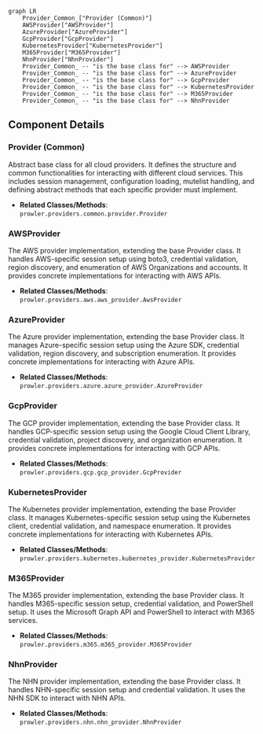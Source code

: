 ```mermaid
graph LR
    Provider_Common_["Provider (Common)"]
    AWSProvider["AWSProvider"]
    AzureProvider["AzureProvider"]
    GcpProvider["GcpProvider"]
    KubernetesProvider["KubernetesProvider"]
    M365Provider["M365Provider"]
    NhnProvider["NhnProvider"]
    Provider_Common_ -- "is the base class for" --> AWSProvider
    Provider_Common_ -- "is the base class for" --> AzureProvider
    Provider_Common_ -- "is the base class for" --> GcpProvider
    Provider_Common_ -- "is the base class for" --> KubernetesProvider
    Provider_Common_ -- "is the base class for" --> M365Provider
    Provider_Common_ -- "is the base class for" --> NhnProvider
```

## Component Details

### Provider (Common)
Abstract base class for all cloud providers. It defines the structure and common functionalities for interacting with different cloud services. This includes session management, configuration loading, mutelist handling, and defining abstract methods that each specific provider must implement.
- **Related Classes/Methods**: `prowler.providers.common.provider.Provider`

### AWSProvider
The AWS provider implementation, extending the base Provider class. It handles AWS-specific session setup using boto3, credential validation, region discovery, and enumeration of AWS Organizations and accounts. It provides concrete implementations for interacting with AWS APIs.
- **Related Classes/Methods**: `prowler.providers.aws.aws_provider.AwsProvider`

### AzureProvider
The Azure provider implementation, extending the base Provider class. It manages Azure-specific session setup using the Azure SDK, credential validation, region discovery, and subscription enumeration. It provides concrete implementations for interacting with Azure APIs.
- **Related Classes/Methods**: `prowler.providers.azure.azure_provider.AzureProvider`

### GcpProvider
The GCP provider implementation, extending the base Provider class. It handles GCP-specific session setup using the Google Cloud Client Library, credential validation, project discovery, and organization enumeration. It provides concrete implementations for interacting with GCP APIs.
- **Related Classes/Methods**: `prowler.providers.gcp.gcp_provider.GcpProvider`

### KubernetesProvider
The Kubernetes provider implementation, extending the base Provider class. It manages Kubernetes-specific session setup using the Kubernetes client, credential validation, and namespace enumeration. It provides concrete implementations for interacting with Kubernetes APIs.
- **Related Classes/Methods**: `prowler.providers.kubernetes.kubernetes_provider.KubernetesProvider`

### M365Provider
The M365 provider implementation, extending the base Provider class. It handles M365-specific session setup, credential validation, and PowerShell setup. It uses the Microsoft Graph API and PowerShell to interact with M365 services.
- **Related Classes/Methods**: `prowler.providers.m365.m365_provider.M365Provider`

### NhnProvider
The NHN provider implementation, extending the base Provider class. It handles NHN-specific session setup and credential validation. It uses the NHN SDK to interact with NHN APIs.
- **Related Classes/Methods**: `prowler.providers.nhn.nhn_provider.NhnProvider`
